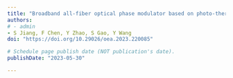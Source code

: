 ```yaml
---
title: "Broadband all-fiber optical phase modulator based on photo-thermal effect in a gas-filled hollow-core fiber"
authors:
# - admin
- S Jiang, F Chen, Y Zhao, S Gao, Y Wang
doi: "https://doi.org/10.29026/oea.2023.220085"

# Schedule page publish date (NOT publication's date).
publishDate: "2023-05-30"

---
```

